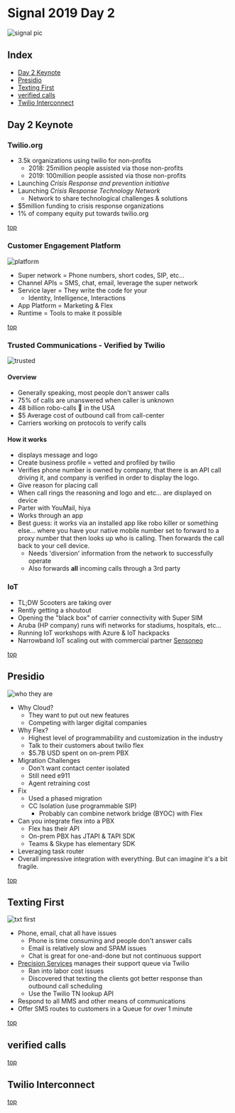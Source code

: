 # Signal 2019 Day 2

![signal pic](pics/keynote.jpg)

## Index
* [Day 2 Keynote](#day-2-keynote)
* [Presidio](#presidio)
* [Texting First](#texting-first)
* [verified calls](#verified-calls)
* [Twilio Interconnect](#twilio-interconnect)

## Day 2 Keynote

### Twilio.org

* 3.5k organizations using twilio for non-profits
  * 2018: 25million people assisted via those non-profits
  * 2019: 100million people assisted via those non-profits
* Launching _Crisis Response and prevention initiative_
* Launching _Crisis Response Technology Network_
  * Network to share technological challenges & solutions
* $5million funding to crisis response organizations
* 1% of company equity put towards twilio.org

[top](#index)

### Customer Engagement Platform

![platform](pics/keynote-platform.jpg)

* Super network = Phone numbers, short codes, SIP, etc...
* Channel APIs = SMS, chat, email, leverage the super network
* Service layer = They write the code for your
  * Identity, Intelligence, Interactions
* App Platform = Marketing & Flex
* Runtime = Tools to make it possible

[top](#index)

### Trusted Communications - Verified by Twilio

![trusted](pics/keynote-trusted.jpg)

#### Overview

* Generally speaking, most people don't answer calls
* 75% of calls are unanswered when caller is unknown
* 48 billion robo-calls 🤖 in the USA
* $5 Average cost of outbound call from call-center
* Carriers working on protocols to verify calls

#### How it works

* displays message and logo
* Create business profile = vetted and profiled by twilio
* Verifies phone number is owned by company, that there is an API call driving it, and company is verified in order to display the logo.
* Give reason for placing call
* When call rings the reasoning and logo and etc... are displayed on device
* Parter with YouMail, hiya
* Works through an app
* Best guess:  it works via an installed app like robo killer or something else… where you have your native mobile number set to forward to a proxy number that then looks up who is calling. Then forwards the call back to your cell device.
  * Needs 'diversion' information from the network to successfully operate
  * Also forwards **all** incoming calls through a 3rd party


### IoT

* TL;DW Scooters are taking over
* Rently getting a shoutout
* Opening the "black box" of carrier connectivity with Super SIM
* Aruba (HP company) runs wifi networks for stadiums, hospitals, etc...
* Running IoT workshops with Azure & IoT hackpacks
* Narrowband IoT scaling out with commercial partner [Sensoneo](https://sensoneo.com)

[top](#index)

## Presidio

![who they are](pics/Presidio.jpg)

* Why Cloud?
  * They want to put out new features
  * Competing with larger digital companies
* Why Flex?
  * Highest level of programmability and customization in the industry
  * Talk to their customers about twilio flex
  * $5.7B USD spent on on-prem PBX
* Migration Challenges
  * Don't want contact center isolated
  * Still need e911
  * Agent retraining cost
* Fix
  * Used a phased migration
  * CC Isolation (use programmable SIP)
    * Probably can combine network bridge (BYOC) with Flex
* Can you integrate flex into a PBX
  * Flex has their API
  * On-prem PBX has JTAPI & TAPI SDK
  * Teams & Skype has elementary SDK
* Leveraging task router
* Overall impressive integration with everything. But can imagine it's a bit fragile.

[top](#index)

## Texting First

![txt first](pics/txtfirst.jpg)

* Phone, email, chat all have issues
  * Phone is time consuming and people don't answer calls
  * Email is relatively slow and SPAM issues
  * Chat is great for one-and-done but not continuous support
* [Precision Services](https://www.precisiontv.com) manages their support queue via Twilio
  * Ran into labor cost issues
  * Discovered that texting the clients got better response than outbound call scheduling
  * Use the Twilio TN lookup API
* Respond to all MMS and other means of communications
* Offer SMS routes to customers in a Queue for over 1 minute

[top](#index)

## verified calls

[top](#index)

## Twilio Interconnect

[top](#index)

